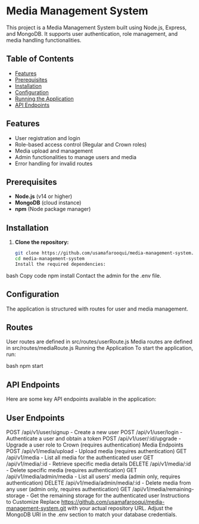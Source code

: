 # Media Management System

This project is a Media Management System built using Node.js, Express, and MongoDB. It supports user authentication, role management, and media handling functionalities.

## Table of Contents

- [Features](#features)
- [Prerequisites](#prerequisites)
- [Installation](#installation)
- [Configuration](#configuration)
- [Running the Application](#running-the-application)
- [API Endpoints](#api-endpoints)

## Features

- User registration and login
- Role-based access control (Regular and Crown roles)
- Media upload and management
- Admin functionalities to manage users and media
- Error handling for invalid routes

## Prerequisites

- **Node.js** (v14 or higher)
- **MongoDB** (cloud instance)
- **npm** (Node package manager)

## Installation

1. **Clone the repository:**
   ```bash
   git clone https://github.com/usamafarooqui/media-management-system.git
   cd media-management-system
   Install the required dependencies:
   ```

bash
Copy code
npm install
Contact the admin for the .env file.

## Configuration
The application is structured with routes for user and media management.

## Routes
User routes are defined in src/routes/userRoute.js
Media routes are defined in src/routes/mediaRoute.js
Running the Application
To start the application, run:

bash
npm start

## API Endpoints
Here are some key API endpoints available in the application:

## User Endpoints
POST /api/v1/user/signup - Create a new user
POST /api/v1/user/login - Authenticate a user and obtain a token
POST /api/v1/user/:id/upgrade - Upgrade a user role to Crown (requires authentication)
Media Endpoints
POST /api/v1/media/upload - Upload media (requires authentication)
GET /api/v1/media - List all media for the authenticated user
GET /api/v1/media/:id - Retrieve specific media details
DELETE /api/v1/media/:id - Delete specific media (requires authentication)
GET /api/v1/media/admin/media - List all users' media (admin only, requires authentication)
DELETE /api/v1/media/admin/media/:id - Delete media from any user (admin only, requires authentication)
GET /api/v1/media/remaining-storage - Get the remaining storage for the authenticated user
Instructions to Customize
Replace https://github.com/usamafarooqui/media-management-system.git with your actual repository URL.
Adjust the MongoDB URI in the .env section to match your database credentials.

